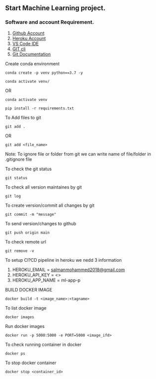 ## Start Machine Learning project.

### Software and account Requirement.

1. [Github Account](https://github.com/)
2. [Heroku Account](https://dashboard.heroku.com/login)
3. [VS Code IDE](https://code.visualstudio.com/download)
4. [GIT cli](https://git-scm.com/downloads)
5. [Git Documentation](https://git-scm.com/docs/gittutorial)


Create conda environment
```
conda create -p venv python==3.7 -y
```

```
conda activate venv/
```
OR
```
conda activate venv
```

```
pip install -r requirements.txt
```
To Add files to git
```
git add .
```

OR
```
git add <file_name>
```

Note: To ignore file or folder from git we can write name of file/folder in .gitignore file

To check the git status
```
git status
```
To check all version maintaines by git
```
git log
```

To create version/commit all changes by git
```
git commit -m "message"
```

To send version/changes to github
```
git push origin main
```

To check remote url
```
git remove -v
```
 
To setup CI?CD pipeline in heroku we nedd 3 information

1. HEROKU_EMAIL = salmanmohammed2018@gmail.com
2. HEROKU_API_KEY = <>
3. HEROKU_APP_NAME = ml-app-p



BUILD DOCKER IMAGE
```
docker build -t <image_name>:<tagname>
```

To list docker image
```
docker images
```

Run docker images
```
docker run -p 5000:5000 -e PORT=5000 <image_ifd>
```

To check running container in docker
```
docker ps
```

To stop docker container
```
docker stop <container_id>
```

